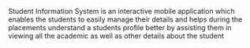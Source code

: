 Student Information System is an interactive mobile application which enables the students to easily manage their details and helps during the placements understand a students profile better by assisting them in viewing all the academic as well as other details about the student 
